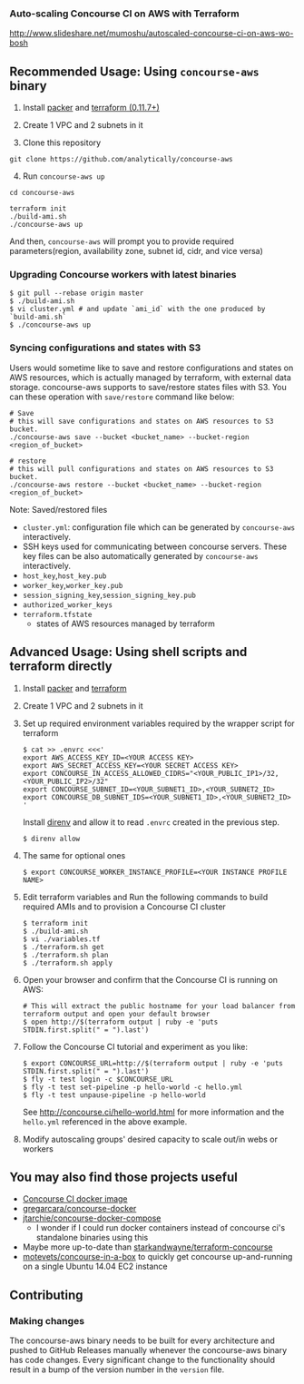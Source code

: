 ### Auto-scaling Concourse CI on AWS with Terraform

http://www.slideshare.net/mumoshu/autoscaled-concourse-ci-on-aws-wo-bosh

## Recommended Usage: Using `concourse-aws` binary

1. Install [packer](https://github.com/mitchellh/packer) and [terraform (0.11.7+)](https://github.com/hashicorp/terraform)
  
2. Create 1 VPC and 2 subnets in it

3. Clone this repository

```
git clone https://github.com/analytically/concourse-aws
```

4. Run `concourse-aws up`

```
cd concourse-aws

terraform init
./build-ami.sh
./concourse-aws up
```

And then, `concourse-aws` will prompt you to provide required parameters(region, availability zone, subnet id, cidr, and vice versa)

### Upgrading Concourse workers with latest binaries

```
$ git pull --rebase origin master
$ ./build-ami.sh
$ vi cluster.yml # and update `ami_id` with the one produced by `build-ami.sh`
$ ./concourse-aws up
```

### Syncing configurations and states with S3

Users would sometime like to save and restore configurations and states on AWS resources, which is actually managed by terraform, with external data storage.  concourse-aws supports to save/restore states files with S3.  You can these operation with `save/restore` command like below:

```
# Save
# this will save configurations and states on AWS resources to S3 bucket.
./concourse-aws save --bucket <bucket_name> --bucket-region <region_of_bucket>
```

```
# restore
# this will pull configurations and states on AWS resources to S3 bucket.
./concourse-aws restore --bucket <bucket_name> --bucket-region <region_of_bucket>
```

Note: Saved/restored files
- `cluster.yml`: configuration file which can be generated by `concourse-aws` interactively.
-  SSH keys used for communicating between concourse servers.  These key files can be also automatically generated by `concourse-aws` interactively.
  - `host_key`,`host_key.pub`
  - `worker_key`,`worker_key.pub`
  - `session_signing_key`,`session_signing_key.pub`
  - `authorized_worker_keys`
- `terraform.tfstate`
  - states of AWS resources managed by terraform

## Advanced Usage: Using shell scripts and terraform directly

1. Install [packer](https://github.com/mitchellh/packer) and [terraform](https://github.com/hashicorp/terraform)

2. Create 1 VPC and 2 subnets in it

3. Set up required environment variables required by the wrapper script for terraform
   ```
   $ cat >> .envrc <<<'
   export AWS_ACCESS_KEY_ID=<YOUR ACCESS KEY>
   export AWS_SECRET_ACCESS_KEY=<YOUR SECRET ACCESS KEY>
   export CONCOURSE_IN_ACCESS_ALLOWED_CIDRS="<YOUR_PUBLIC_IP1>/32,<YOUR_PUBLIC_IP2>/32"
   export CONCOURSE_SUBNET_ID=<YOUR_SUBNET1_ID>,<YOUR_SUBNET2_ID>
   export CONCOURSE_DB_SUBNET_IDS=<YOUR_SUBNET1_ID>,<YOUR_SUBNET2_ID>
   '
   ```

   Install [direnv](https://github.com/direnv/direnv) and allow it to read `.envrc` created in the previous step.

   ```
   $ direnv allow
   ```

4. The same for optional ones
   ```
   $ export CONCOURSE_WORKER_INSTANCE_PROFILE=<YOUR INSTANCE PROFILE NAME>
   ```

5. Edit terraform variables and Run the following commands to build required AMIs and to provision a Concourse CI cluster
   ```
   $ terraform init
   $ ./build-ami.sh
   $ vi ./variables.tf
   $ ./terraform.sh get
   $ ./terraform.sh plan
   $ ./terraform.sh apply
   ```

6. Open your browser and confirm that the Concourse CI is running on AWS:
   ```
   # This will extract the public hostname for your load balancer from terraform output and open your default browser
   $ open http://$(terraform output | ruby -e 'puts STDIN.first.split(" = ").last')
   ```

7. Follow the Concourse CI tutorial and experiment as you like:
   ```
   $ export CONCOURSE_URL=http://$(terraform output | ruby -e 'puts STDIN.first.split(" = ").last')
   $ fly -t test login -c $CONCOURSE_URL
   $ fly -t test set-pipeline -p hello-world -c hello.yml
   $ fly -t test unpause-pipeline -p hello-world
   ```
   See http://concourse.ci/hello-world.html for more information and the `hello.yml` referenced in the above example.

8. Modify autoscaling groups' desired capacity to scale out/in webs or workers

## You may also find those projects useful

* [Concourse CI docker image](https://github.com/MeteoGroup/concourse-ci)
* [gregarcara/concourse-docker](https://github.com/gregarcara/concourse-docker)
* [jtarchie/concourse-docker-compose](https://github.com/jtarchie/concourse-docker-compose)
  * I wonder if I could run docker containers instead of concourse ci's standalone binaries using this
* Maybe more up-to-date than [starkandwayne/terraform-concourse](https://github.com/starkandwayne/terraform-concourse)
* [motevets/concourse-in-a-box](https://github.com/motevets/concourse-in-a-box) to quickly get concourse up-and-running on a single Ubuntu 14.04 EC2 instance

## Contributing

### Making changes

The concourse-aws binary needs to be built for every architecture and pushed to GitHub Releases manually whenever the concourse-aws binary has code changes. Every significant change to the functionality should result in a bump of the version number in the `version` file.
